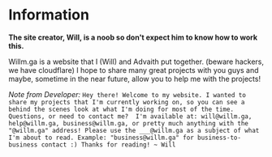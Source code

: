 # Information
**The site creator, Will, is a noob so don't expect him to know how to work this.** 

Willm.ga is a website that I (Will) and Advaith put together. (beware hackers, we have cloudflare)
I hope to share many great projects with you guys and maybe, sometime in the near future, allow you to help me with the projects!

 *Note from Developer:*
`Hey there! Welcome to my website. I wanted to share my projects that I'm currently working on, so you can see a behind the scenes look at what I'm doing for most of the time. Questions, or need to contact me? 
  I'm available at: will@willm.ga, help@willm.ga, business@willm.ga, or pretty much anything with the "@willm.ga" address! Please use the ___@willm.ga as a subject of what I'm about to read. Example: "business@willm.ga" for business-to-business contact :)
Thanks for reading!
  ~ Will`
